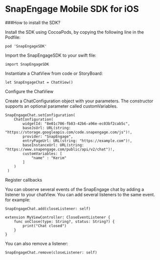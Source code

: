 # SnapEngage Mobile SDK for iOS



###How to install the SDK?

Install the SDK using CocoaPods, by copying the following line in the Podfile:
```
pod 'SnapEngageSDK'
```


Import the SnapEngageSDK to your swift file:

```
import SnapEngageSDK
```

Instantiate a ChatView from code or StoryBoard:
```
let SnapEngageChat = ChatView()
```

Configure the ChatView

Create a ChatConfiguration object with your parameters. The constructor supports an optional parameter called customVariables.
```
SnapEngageChat.setConfiguration(
	ChatConfiguration(
		widgetId: "8e01c706-fb83-42b6-a96e-ec03bf2cab5c", 
		baseJsUrl: URL(string: "https://storage.googleapis.com/code.snapengage.com/js")!, 
		provider: "SnapEngage", 
		entryPageUrl: URL(string: "https://example.com")!, 
		baseInstanceUrl: URL(string: "https://www.snapengage.com/public/api/v2/chat")!, 
		customVariables: [
            "name" : "Kerim"
        ]
	)
 )
 ```


Register callbacks

You can observe several events of the SnapEngage chat by adding a listener to your chatView. You can add several listeners to the same event.
for example:

```
SnapEngageChat.add(closeListener: self)

extension MyViewController: CloseEventListener {
	func onClose(type: String?, status: String?) {
		print("Chat closed")
	}
}

```

You can also remove a listener:
```
SnapEngageChat.remove(closeListener: self)
```


